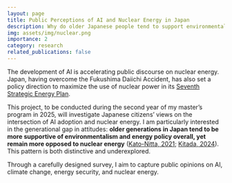 ```yaml
---
layout: page
title: Public Perceptions of AI and Nuclear Energy in Japan
description: Why do older Japanese people tend to support environmentalism but oppose nuclear energy more than younger people?
img: assets/img/nuclear.png
importance: 2
category: research
related_publications: false
---
```


The development of AI is accelerating public discourse on nuclear energy. Japan, having overcome the Fukushima Daiichi Accident, has also set a policy direction to maximize the use of nuclear power in its [Seventh Strategic Energy Plan](https://www.meti.go.jp/english/press/2025/0218_001.html).

This project, to be conducted during the second year of my master’s program in 2025, will investigate Japanese citizens’ views on the intersection of AI adoption and nuclear energy. I am particularly interested in the generational gap in attitudes: **older generations in Japan tend to be more supportive of environmentalism and energy policy overall, yet remain more opposed to nuclear energy** ([Kato-Nitta, 2021](https://researchmap.jp/naokokn/published_papers/36771841); [Kitada, 2024](https://www.jstage.jst.go.jp/article/taesj/23/1/23_J23.004/_html/-char/ja)). This pattern is both distinctive and underexplored. 

Through a carefully designed survey, I aim to capture public opinions on AI, climate change, energy security, and nuclear energy. 

